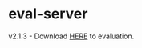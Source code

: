 # eval-server


v2.1.3 - Download [HERE](https://drive.google.com/open?id=1X5TmVmymQKACWaKmHXWvkSaQfkLZk9Dh) to evaluation.

